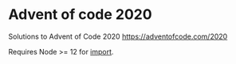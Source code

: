 # Advent of code 2020
Solutions to Advent of Code 2020 https://adventofcode.com/2020

Requires Node >= 12 for [import](https://thecodebarbarian.com/nodejs-12-imports).
